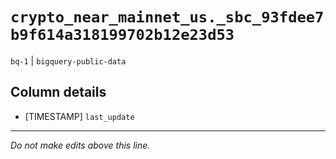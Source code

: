 # `crypto_near_mainnet_us._sbc_93fdee7b9f614a318199702b12e23d53`
`bq-1` | `bigquery-public-data`

## Column details
* [TIMESTAMP] `last_update`

-------------------------------------------------------------------------------
*Do not make edits above this line.*
